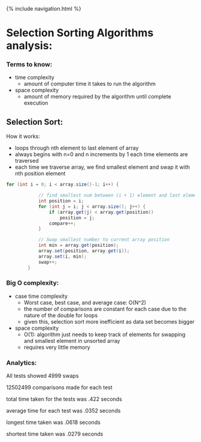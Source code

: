 {% include navigation.html %}
# Selection Sorting Algorithms analysis:
### Terms to know:
  - time complexity 
      - amount of computer time it takes to run the algorithm
  - space complexity
      - amount of memory required by the algorithm until complete execution
## Selection Sort:
How it works:
  - loops through nth element to last element of array
  - always begins with n=0 and n increments by 1 each time elements are traversed
  - each time we traverse array, we find smallest element and swap it with nth position element
``` java
for (int i = 0; i < array.size()-1; i++) {

            // find smallest num between (i + 1) element and last element
            int position = i;
            for (int j = i; j < array.size(); j++) {
                if (array.get(j) < array.get(position))
                    position = j;
                compare++;
            }

            // Swap smallest number to current array position
            int min = array.get(position);
            array.set(position, array.get(i));
            array.set(i, min);
            swap++;
        }
```
### Big O complexity:
  - case time complexity
      - Worst case, best case, and average case: O(N^2)
      - the number of comparisons are constant for each case due to the nature of the double for loops
      - given this, selection sort more inefficient as data set becomes bigger 
  - space complexity 
      - O(1): algorithm just needs to keep track of elements for swapping and smallest element in unsorted array
      - requires very little memory 
     
### Analytics:
All tests showed 4999 swaps 

12502499 comparisons made for each test

total time taken for the tests was .422 seconds

average time for each test was .0352 seconds

longest time taken was .0618 seconds

shortest time taken was .0279 seconds
